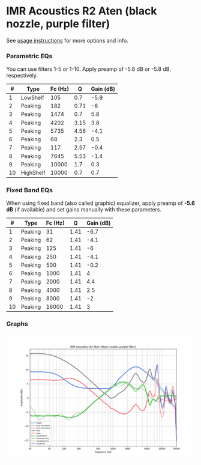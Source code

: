# IMR Acoustics R2 Aten (black nozzle, purple filter)
See [usage instructions](https://github.com/jaakkopasanen/AutoEq#usage) for more options and info.

### Parametric EQs
You can use filters 1-5 or 1-10. Apply preamp of -5.8 dB or -5.8 dB, respectively.

|   # | Type      |   Fc (Hz) |    Q |   Gain (dB) |
|-----|-----------|-----------|------|-------------|
|   1 | LowShelf  |       105 | 0.7  |        -5.9 |
|   2 | Peaking   |       182 | 0.71 |        -6   |
|   3 | Peaking   |      1474 | 0.7  |         5.8 |
|   4 | Peaking   |      4202 | 3.15 |         3.8 |
|   5 | Peaking   |      5735 | 4.56 |        -4.1 |
|   6 | Peaking   |        68 | 2.3  |         0.5 |
|   7 | Peaking   |       117 | 2.57 |        -0.4 |
|   8 | Peaking   |      7645 | 5.53 |        -1.4 |
|   9 | Peaking   |     10000 | 1.7  |         0.3 |
|  10 | HighShelf |     10000 | 0.7  |         0.7 |

### Fixed Band EQs
When using fixed band (also called graphic) equalizer, apply preamp of **-5.6 dB** (if available) and set gains manually with these parameters.

|   # | Type    |   Fc (Hz) |    Q |   Gain (dB) |
|-----|---------|-----------|------|-------------|
|   1 | Peaking |        31 | 1.41 |        -6.7 |
|   2 | Peaking |        62 | 1.41 |        -4.1 |
|   3 | Peaking |       125 | 1.41 |        -6   |
|   4 | Peaking |       250 | 1.41 |        -4.1 |
|   5 | Peaking |       500 | 1.41 |        -0.2 |
|   6 | Peaking |      1000 | 1.41 |         4   |
|   7 | Peaking |      2000 | 1.41 |         4.4 |
|   8 | Peaking |      4000 | 1.41 |         2.5 |
|   9 | Peaking |      8000 | 1.41 |        -2   |
|  10 | Peaking |     16000 | 1.41 |         3   |

### Graphs
![](./IMR%20Acoustics%20R2%20Aten%20(black%20nozzle,%20purple%20filter).png)
